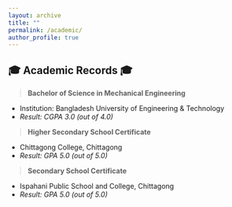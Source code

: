 ```yaml
---
layout: archive
title: ""
permalink: /academic/
author_profile: true
---
```

:mortar_board: **Academic Records** :mortar_board: 
---

>**Bachelor of Science in Mechanical Engineering** 
* Institution: Bangladesh University of Engineering & Technology 
* *Result: CGPA 3.0 (out of 4.0)* 

> **Higher Secondary School Certificate**
* Chittagong College, Chittagong
* *Result: GPA 5.0 (out of 5.0)*

>**Secondary School Certificate**
* Ispahani Public School and College, Chittagong
* *Result: GPA 5.0 (out of 5.0)*